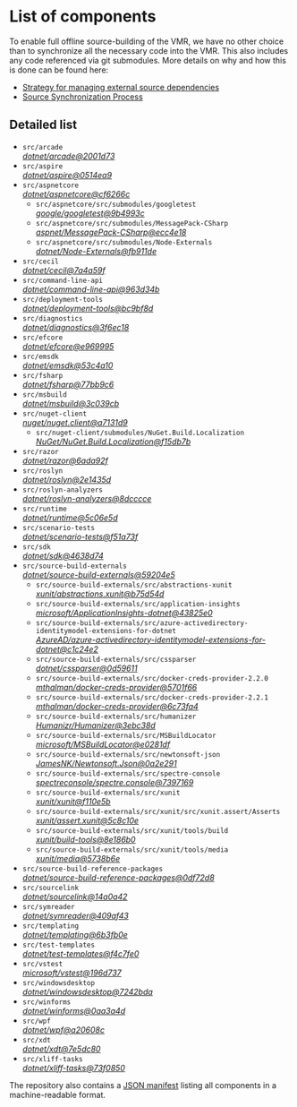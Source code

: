 ﻿# List of components

To enable full offline source-building of the VMR, we have no other choice than to synchronize all the necessary code into the VMR. This also includes any code referenced via git submodules. More details on why and how this is done can be found here:
- [Strategy for managing external source dependencies](src/arcade/Documentation/UnifiedBuild/VMR-Strategy-For-External-Source.md)
- [Source Synchronization Process](src/arcade/Documentation/UnifiedBuild/VMR-Design-And-Operation.md#source-synchronization-process)

## Detailed list

<!-- component list beginning -->
- `src/arcade`  
*[dotnet/arcade@2001d73](https://github.com/dotnet/arcade/tree/2001d73c8ff942331a73300ba61fa6164805b231)*
- `src/aspire`  
*[dotnet/aspire@0514ea9](https://github.com/dotnet/aspire/tree/0514ea9e12ece4dd764824ce925ae0eae6fcbd86)*
- `src/aspnetcore`  
*[dotnet/aspnetcore@cf6266c](https://github.com/dotnet/aspnetcore/tree/cf6266cccb7f112ff4a40db00704eb773a3c6833)*
    - `src/aspnetcore/src/submodules/googletest`  
    *[google/googletest@9b4993c](https://github.com/google/googletest/tree/9b4993ca7d1279dec5c5d41ba327cb11a77bdc00)*
    - `src/aspnetcore/src/submodules/MessagePack-CSharp`  
    *[aspnet/MessagePack-CSharp@ecc4e18](https://github.com/aspnet/MessagePack-CSharp/tree/ecc4e18ad7a0c7db51cd7e3d2997a291ed01444d)*
    - `src/aspnetcore/src/submodules/Node-Externals`  
    *[dotnet/Node-Externals@fb911de](https://github.com/dotnet/Node-Externals/tree/fb911deddbaf7367146718374a403d393571f18a)*
- `src/cecil`  
*[dotnet/cecil@7a4a59f](https://github.com/dotnet/cecil/tree/7a4a59f9f66baf6711a6ce2de01d3b2c62ed72d8)*
- `src/command-line-api`  
*[dotnet/command-line-api@963d34b](https://github.com/dotnet/command-line-api/tree/963d34b1fb712c673bfb198133d7e988182c9ef4)*
- `src/deployment-tools`  
*[dotnet/deployment-tools@bc9bf8d](https://github.com/dotnet/deployment-tools/tree/bc9bf8d30525e437ded7856fea6a528ad20b1903)*
- `src/diagnostics`  
*[dotnet/diagnostics@3f6ec18](https://github.com/dotnet/diagnostics/tree/3f6ec187afd27d5f242c9275ca1b6e16c43a1b0c)*
- `src/efcore`  
*[dotnet/efcore@e969995](https://github.com/dotnet/efcore/tree/e969995b2701f228815259941467104b6ee8dbee)*
- `src/emsdk`  
*[dotnet/emsdk@53c4a10](https://github.com/dotnet/emsdk/tree/53c4a109e2abc0112996e2bc4a7f830f572f4efd)*
- `src/fsharp`  
*[dotnet/fsharp@77bb9c6](https://github.com/dotnet/fsharp/tree/77bb9c63cd7a6c21f8a0e40478a80babb476eea8)*
- `src/msbuild`  
*[dotnet/msbuild@3c039cb](https://github.com/dotnet/msbuild/tree/3c039cbcf52a73b39f38194d2e67a3fac9a7666d)*
- `src/nuget-client`  
*[nuget/nuget.client@a7131d9](https://github.com/nuget/nuget.client/tree/a7131d98a28b0be1d21a125b5660fc8782c27ace)*
    - `src/nuget-client/submodules/NuGet.Build.Localization`  
    *[NuGet/NuGet.Build.Localization@f15db7b](https://github.com/NuGet/NuGet.Build.Localization/tree/f15db7b7c6f5affbea268632ef8333d2687c8031)*
- `src/razor`  
*[dotnet/razor@6ada92f](https://github.com/dotnet/razor/tree/6ada92f5fc25f916afccc41d3dce2c618d9fcd11)*
- `src/roslyn`  
*[dotnet/roslyn@2e1435d](https://github.com/dotnet/roslyn/tree/2e1435d1aadd8ddb90a171e207e3cb2ae67253f2)*
- `src/roslyn-analyzers`  
*[dotnet/roslyn-analyzers@8dcccce](https://github.com/dotnet/roslyn-analyzers/tree/8dccccec1ce3bd2fb532ec77d7e092ab9d684db7)*
- `src/runtime`  
*[dotnet/runtime@5c06e5d](https://github.com/dotnet/runtime/tree/5c06e5d01fa0ea4122e7202cefb921a779f9843a)*
- `src/scenario-tests`  
*[dotnet/scenario-tests@f51a73f](https://github.com/dotnet/scenario-tests/tree/f51a73f2b5a01a5f91e66098dee90203d3274fac)*
- `src/sdk`  
*[dotnet/sdk@4638d74](https://github.com/dotnet/sdk/tree/4638d74963d3adeaf43ab02ee36970ab4a16bfce)*
- `src/source-build-externals`  
*[dotnet/source-build-externals@59204e5](https://github.com/dotnet/source-build-externals/tree/59204e5b14e6e197b3c942f992f6e3ec9196e50b)*
    - `src/source-build-externals/src/abstractions-xunit`  
    *[xunit/abstractions.xunit@b75d54d](https://github.com/xunit/abstractions.xunit/tree/b75d54d73b141709f805c2001b16f3dd4d71539d)*
    - `src/source-build-externals/src/application-insights`  
    *[microsoft/ApplicationInsights-dotnet@43825e0](https://github.com/microsoft/ApplicationInsights-dotnet/tree/43825e06a22cdfb702fc199a7ba99a7d541d48c6)*
    - `src/source-build-externals/src/azure-activedirectory-identitymodel-extensions-for-dotnet`  
    *[AzureAD/azure-activedirectory-identitymodel-extensions-for-dotnet@c1c24e2](https://github.com/AzureAD/azure-activedirectory-identitymodel-extensions-for-dotnet/tree/c1c24e29d5eeac2a2cd53fe0b5656924bdb69e3d)*
    - `src/source-build-externals/src/cssparser`  
    *[dotnet/cssparser@0d59611](https://github.com/dotnet/cssparser/tree/0d59611784841735a7778a67aa6e9d8d000c861f)*
    - `src/source-build-externals/src/docker-creds-provider-2.2.0`  
    *[mthalman/docker-creds-provider@5701f66](https://github.com/mthalman/docker-creds-provider/tree/5701f6667c1fbd805684857baaa860383bbdfed7)*
    - `src/source-build-externals/src/docker-creds-provider-2.2.1`  
    *[mthalman/docker-creds-provider@6c73fa4](https://github.com/mthalman/docker-creds-provider/tree/6c73fa4784795ae07f49305a057abf5c473d2adb)*
    - `src/source-build-externals/src/humanizer`  
    *[Humanizr/Humanizer@3ebc38d](https://github.com/Humanizr/Humanizer/tree/3ebc38de585fc641a04b0e78ed69468453b0f8a1)*
    - `src/source-build-externals/src/MSBuildLocator`  
    *[microsoft/MSBuildLocator@e0281df](https://github.com/microsoft/MSBuildLocator/tree/e0281df33274ac3c3e22acc9b07dcb4b31d57dc0)*
    - `src/source-build-externals/src/newtonsoft-json`  
    *[JamesNK/Newtonsoft.Json@0a2e291](https://github.com/JamesNK/Newtonsoft.Json/tree/0a2e291c0d9c0c7675d445703e51750363a549ef)*
    - `src/source-build-externals/src/spectre-console`  
    *[spectreconsole/spectre.console@7397169](https://github.com/spectreconsole/spectre.console/tree/7397169a2757dc3657598bdea4ac222c0f283425)*
    - `src/source-build-externals/src/xunit`  
    *[xunit/xunit@f110e5b](https://github.com/xunit/xunit/tree/f110e5bee5dfd4c08339587c9c3df9292fcb597c)*
    - `src/source-build-externals/src/xunit/src/xunit.assert/Asserts`  
    *[xunit/assert.xunit@5c8c10e](https://github.com/xunit/assert.xunit/tree/5c8c10e085eb42f39f2fe0b40c94bf56649eb0a4)*
    - `src/source-build-externals/src/xunit/tools/build`  
    *[xunit/build-tools@8e186b0](https://github.com/xunit/build-tools/tree/8e186b0f8e398796e75453f3f18952b06d29fdfd)*
    - `src/source-build-externals/src/xunit/tools/media`  
    *[xunit/media@5738b6e](https://github.com/xunit/media/tree/5738b6e86f08e0389c4392b939c20e3eca2d9822)*
- `src/source-build-reference-packages`  
*[dotnet/source-build-reference-packages@0df72d8](https://github.com/dotnet/source-build-reference-packages/tree/0df72d85186994facaefcb4eb832b8c8a8e5ae3d)*
- `src/sourcelink`  
*[dotnet/sourcelink@14a0a42](https://github.com/dotnet/sourcelink/tree/14a0a42ffb29b53fb9939f14da5a4be8c6c07e0b)*
- `src/symreader`  
*[dotnet/symreader@409af43](https://github.com/dotnet/symreader/tree/409af431ee684f9e07d34bbd4e51b9933345c1e1)*
- `src/templating`  
*[dotnet/templating@6b3fb0e](https://github.com/dotnet/templating/tree/6b3fb0e0f93bd0df2e6aa1d78c4ffd3f6c41276d)*
- `src/test-templates`  
*[dotnet/test-templates@f4c7fe0](https://github.com/dotnet/test-templates/tree/f4c7fe03be1bae384bf054e2388d14f4e928b22a)*
- `src/vstest`  
*[microsoft/vstest@196d737](https://github.com/microsoft/vstest/tree/196d737555bb879a38056f3a6c94a9bb8ec78b1c)*
- `src/windowsdesktop`  
*[dotnet/windowsdesktop@7242bda](https://github.com/dotnet/windowsdesktop/tree/7242bda792fbc1e98c9dbf7df0a5f84f29d05213)*
- `src/winforms`  
*[dotnet/winforms@0aa3a4d](https://github.com/dotnet/winforms/tree/0aa3a4dfea1dad493ecbfe15cd513604468b3916)*
- `src/wpf`  
*[dotnet/wpf@a20608c](https://github.com/dotnet/wpf/tree/a20608ce88a435fcf2c793cb5de8745fce0724bf)*
- `src/xdt`  
*[dotnet/xdt@7e5dc80](https://github.com/dotnet/xdt/tree/7e5dc8069868619c4d90b96f4e57bdef9b16c8e0)*
- `src/xliff-tasks`  
*[dotnet/xliff-tasks@73f0850](https://github.com/dotnet/xliff-tasks/tree/73f0850939d96131c28cf6ea6ee5aacb4da0083a)*
<!-- component list end -->

The repository also contains a [JSON manifest](https://github.com/dotnet/dotnet/blob/main/src/source-manifest.json) listing all components in a machine-readable format.

